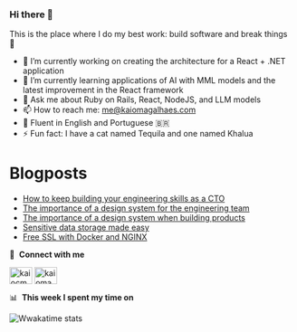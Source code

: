 ### Hi there 👋

This is the place where I do my best work: build software and break things 🤣

- 🔭 I’m currently working on creating the architecture for a React + .NET application
- 🌱 I’m currently learning applications of AI with MML models and the latest improvement in the React framework
- 💬 Ask me about Ruby on Rails, React, NodeJS, and LLM models
- 📫 How to reach me: me@kaiomagalhaes.com
- 📜 Fluent in English and Portuguese 🇧🇷
- ⚡ Fun fact: I have a cat named Tequila and one named Khalua

# Blogposts

- [How to keep building your engineering skills as a CTO](https://kaiomagalhaes.com/blog/Staying-technical-as-a-CTO)
- [The importance of a design system for the engineering team](https://kaiomagalhaes.com/blog/The-importance-of-a-design-system-for-the-engineering-team)
- [The importance of a design system when building products](https://kaiomagalhaes.com/blog/The-importance-of-a-design-system-when-building-products)
- [Sensitive data storage made easy](https://kaiomagalhaes.com/blog/Sensitive-data-storage-made-easy)
- [Free SSL with Docker and NGINX](https://kaiomagalhaes.com/blog/A-Free-SSL-with-docker-and-nginx)

🔗 &nbsp;**Connect with me**

<p align="left">
<a href="https://twitter.com/kaiocmagalhaes" target="blank"><img align="center" src="https://raw.githubusercontent.com/rahuldkjain/github-profile-readme-generator/master/src/images/icons/Social/twitter.svg" alt="kaiocmagalhaes" height="30" width="40" /></a>
<a href="https://linkedin.com/in/kaiomagalhaes" target="blank"><img align="center" src="https://raw.githubusercontent.com/rahuldkjain/github-profile-readme-generator/master/src/images/icons/Social/linked-in-alt.svg" alt="kaiomagalhaes" height="30" width="40" /></a>

📊 &nbsp;**This week I spent my time on**

![Wwakatime stats](https://github-readme-stats-taupe-two.vercel.app/api/wakatime?username=kaiomagalhaes&hide_title=true&hide_border=true&langs_count=5&bg_color=00000000&text_color=777)

<!--
**kaiomagalhaes/kaiomagalhaes** is a ✨ _special_ ✨ repository because its `README.md` (this file) appears on your GitHub profile.

Here are some ideas to get you started:

-->
